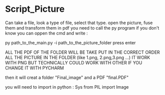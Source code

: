 # Script_Picture
Can take a file, look a type of file, select that type. open the picture, fuse them and transform them in pdf
you need to call the py program
if you don't know you can oppen the cmd and write : 

py path_to_the_main.py -i path_to_the_picture_folder
press enter

ALL THE PDF OF THE FOLDER WILL BE TAKE 
PUT IN THE CORRECT ORDER ALL THE PICTURE IN THE FOLDER (like 1.png, 2.png,3.png ...)
IT WORK WITH PNG BUT TECHNICALLY COULD WORK WITH OTHER IF YOU CHANGE IT WITH PYCHARM

then it will creat a folder "Final_image" and a PDF "final.PDF"

you will need to import in python :
Sys 
from PIL import Image 

